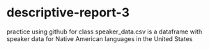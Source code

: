 # descriptive-report-3
practice using github for class
speaker_data.csv is a dataframe with speaker data for Native American languages in the United States
